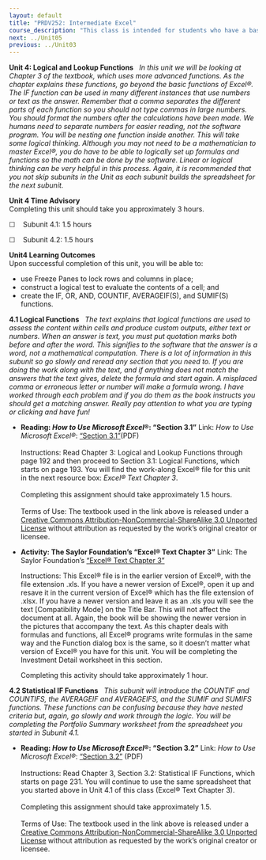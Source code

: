 ```yaml
---
layout: default
title: "PRDV252: Intermediate Excel"
course_description: "This class is intended for students who have a basic understanding of spreadsheets and are now ready to delve deeper into formatting, formulas and functions, multi-page spreadsheets, charting data, creating tables that have database features, and be introduced to pivot tables."
next: ../Unit05
previous: ../Unit03
---
```

**Unit 4: Logical and Lookup Functions** <span id="4"></span> 
*In this unit we will be looking at Chapter 3 of the textbook, which
uses more advanced functions. As the chapter explains these functions,
go beyond the basic functions of Excel®. The IF function can be used in
many different instances that use numbers or text as the answer.
Remember that a comma separates the different parts of each function so
you should not type commas in large numbers. You should format the
numbers after the calculations have been made. We humans need to
separate numbers for easier reading, not the software program. You will
be nesting one function inside another. This will take some logical
thinking. Although you may not need to be a mathematician to master
Excel®, you do have to be able to logically set up formulas and
functions so the math can be done by the software. Linear or logical
thinking can be very helpful in this process. Again, it is recommended
that you not skip subunits in the Unit as each subunit builds the
spreadsheet for the next subunit.*

**Unit 4 Time Advisory**  
Completing this unit should take you approximately 3 hours.  
  
 ☐    Subunit 4.1: 1.5 hours  
  
 ☐    Subunit 4.2: 1.5 hours

**Unit4 Learning Outcomes**  
Upon successful completion of this unit, you will be able to:
-   use Freeze Panes to lock rows and columns in place;
-   construct a logical test to evaluate the contents of a cell; and
-   create the IF, OR, AND, COUNTIF, AVERAGEIF(S), and SUMIF(S)
    functions.

**4.1 Logical Functions** <span id="4.1"></span> 
*The text explains that logical functions are used to assess the content
within cells and produce custom outputs, either text or numbers. When an
answer is text, you must put quotation marks both before and after the
word. This signifies to the software that the answer is a word, not a
mathematical computation. There is a lot of information in this subunit
so go slowly and reread any section that you need to. If you are doing
the work along with the text, and if anything does not match the answers
that the text gives, delete the formula and start again. A misplaced
comma or erroneous letter or number will make a formula wrong. I have
worked through each problem and if you do them as the book instructs you
should get a matching answer. Really pay attention to what you are
typing or clicking and have fun!*

-   **Reading: *How to Use Microsoft Excel*®: “Section 3.1”**
    Link: *How to Use Microsoft Excel®*:
    [“](http://www.saylor.org/site/textbooks/How%20to%20Use%20Microsoft%20Excel.pdf)[Section
    3.1](http://www.saylor.org/site/textbooks/How%20to%20Use%20Microsoft%20Excel.pdf)[”](http://www.saylor.org/site/textbooks/How%20to%20Use%20Microsoft%20Excel.pdf)(PDF)  
        
     Instructions: Read Chapter 3: Logical and Lookup Functions through
    page 192 and then proceed to Section 3.1: Logical Functions, which
    starts on page 193. You will find the work-along Excel® file for
    this unit in the next resource box: *Excel® Text Chapter 3*.  
        
     Completing this assignment should take approximately 1.5 hours.  
        
     Terms of Use: The textbook used in the link above is released under
    a [Creative Commons Attribution-NonCommercial-ShareAlike 3.0
    Unported
    License](http://creativecommons.org/licenses/by-nc-sa/3.0/) without
    attribution as requested by the work’s original creator or licensee.

-   **Activity: The Saylor Foundation’s “Excel® Text Chapter 3”**
    Link: The Saylor Foundation’s [“Excel® Text Chapter
    3”](http://www.saylor.org/site/wp-content/uploads/2013/10/Excel-Text-Chapter-3.xls)  
      
     Instructions: This Excel® file is in the earlier version of Excel®,
    with the file extension .xls. If you have a newer version of Excel®,
    open it up and resave it in the current version of Excel® which has
    the file extension of .xlsx. If you have a newer version and leave
    it as an .xls you will see the text [Compatibility Mode] on the
    Title Bar. This will not affect the document at all. Again, the book
    will be showing the newer version in the pictures that accompany the
    text. As this chapter deals with formulas and functions, all Excel®
    programs write formulas in the same way and the Function dialog box
    is the same, so it doesn’t matter what version of Excel® you have
    for this unit. You will be completing the Investment Detail
    worksheet in this section.   
      
     Completing this activity should take approximately 1 hour.

**4.2 Statistical IF Functions** <span id="4.2"></span> 
*This subunit will introduce the COUNTIF and COUNTIFS, the AVERAGEIF and
AVERAGEIFS, and the SUMIF and SUMIFS functions. These functions can be
confusing because they have nested criteria but, again, go slowly and
work through the logic. You will be completing the Portfolio Summary
worksheet from the spreadsheet you started in Subunit 4.1.*

-   **Reading: *How to Use Microsoft Excel*®: “Section 3.2”**
    Link: *How to Use Microsoft Excel®*:
    [“](http://www.saylor.org/site/textbooks/How%20to%20Use%20Microsoft%20Excel.pdf)[Section
    3.2](http://www.saylor.org/site/textbooks/How%20to%20Use%20Microsoft%20Excel.pdf)[”](http://www.saylor.org/site/textbooks/How%20to%20Use%20Microsoft%20Excel.pdf)
    (PDF)  
        
     Instructions: Read Chapter 3, Section 3.2: Statistical IF
    Functions, which starts on page 231. You will continue to use the
    same spreadsheet that you started above in Unit 4.1 of this class
    (Excel® Text Chapter 3).  
        
     Completing this assignment should take approximately 1.5.  
        
     Terms of Use: The textbook used in the link above is released under
    a [Creative Commons Attribution-NonCommercial-ShareAlike 3.0
    Unported
    License](http://creativecommons.org/licenses/by-nc-sa/3.0/) without
    attribution as requested by the work’s original creator or licensee.



